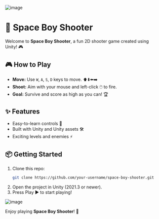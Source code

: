 ![image](https://github.com/user-attachments/assets/61c41d19-b32f-4fdb-b881-f2fb2302be92)
# 🚀 Space Boy Shooter

Welcome to **Space Boy Shooter**, a fun 2D shooter game created using Unity! 🎮

## 🎮 How to Play
- **Move:** Use `W`, `A`, `S`, `D` keys to move. ⬆️⬇️⬅️➡️  
- **Shoot:** Aim with your mouse and left-click 🖱️ to fire.  
- **Goal:** Survive and score as high as you can! 🏆

## ✨ Features
- Easy-to-learn controls 🎯  
- Built with Unity and Unity assets 🛠️  
- Exciting levels and enemies ⚡  

## 📦 Getting Started
1. Clone this repo:  
   ```bash
   git clone https://github.com/your-username/space-boy-shooter.git
   ```
2. Open the project in Unity (2021.3 or newer).  
3. Press Play ▶️ to start playing!

![image](https://github.com/user-attachments/assets/16709069-8058-48f7-bd20-c0007fdd7200)



Enjoy playing **Space Boy Shooter**! 🚀
